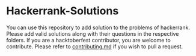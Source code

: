 # Hackerrank-Solutions
You can use this repository to add solution to the problems of hackerrank. Please add valid solutions along with their questions in the respective folders. 
If you are a hacktoberfest contributor, you are welcome to contribute.
Please refer to [contributing.md]() if you wish to pull a request.
